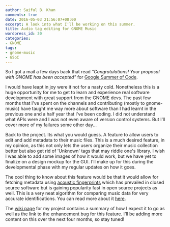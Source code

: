 ```yaml
---
author: Saiful B. Khan
comments: true
date: 2016-05-03 21:56:07+00:00
excerpt: A look into what I'll be working on this summer.
title: Audio tag editing for GNOME Music
wordpress_id: 30
categories:
- GNOME
tags:
- gnome-music
- GSoC
---
```


So I got a mail a few days back that read _"Congratulations! Your proposal with GNOME has been accepted"_ for [Google Summer of Code](https://summerofcode.withgoogle.com/).<!-- more -->

I would have leapt in joy were it not for a nasty cold. Nonetheless this is a huge opportunity for me to get to learn and experience real software development with great support from the GNOME devs. The past few months that I've spent on the channels and contributing (mostly to gnome-music) have taught me way more about software than I had learnt in the previous one and a half year that I've been coding. I did not understand what APIs were and I was not even aware of version control systems. But I'll cover more of my failures some other day...

Back to the project. Its what you would guess. A feature to allow users to edit and add metadata to their music files. This is a much desired feature, in my opinion, as this not only lets the users organize their music collection better but also get rid of 'Unknown' tags that may riddle one's library. I wish I was able to add some images of how it would work, but we have yet to finalize on a design mockup for the GUI. I'll make up for this during the developmental phase with my regular updates on how it goes.

The cool thing to know about this feature would be that it would allow for fetching metadata using [acoustic fingerprints](https://en.wikipedia.org/wiki/Acoustic_fingerprint) which has prevailed in closed source software but is gaining popularity fast in open source projects as well. This is a very neat algorithm for comparing music data for very accurate identifications. You can read more about it [here](https://oxygene.sk/2011/01/how-does-chromaprint-work/).

The [wiki page](https://wiki.gnome.org/Outreach/SummerOfCode/2016/Projects/SaifulBariKhan_MusicTagEditing) for my project contains a summary of how I expect it to go as well as the link to the enhancement bug for this feature. I'll be adding more content on this over the next four months, so stay tuned!
